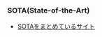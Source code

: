 ### SOTA(State-of-the-Art)
- [SOTAをまとめているサイト][1]<br>



[1]:https://paperswithcode.com/area/computer-vision
